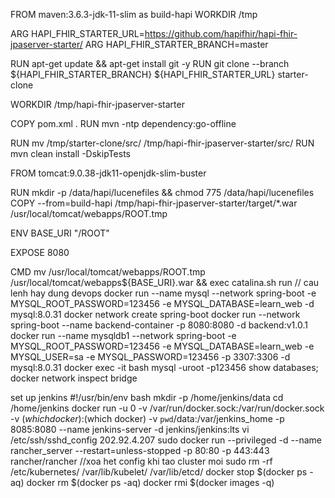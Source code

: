 FROM maven:3.6.3-jdk-11-slim as build-hapi
WORKDIR /tmp

ARG HAPI_FHIR_STARTER_URL=https://github.com/hapifhir/hapi-fhir-jpaserver-starter/
ARG HAPI_FHIR_STARTER_BRANCH=master

RUN apt-get update && apt-get install git -y
RUN git clone --branch ${HAPI_FHIR_STARTER_BRANCH} ${HAPI_FHIR_STARTER_URL} starter-clone

WORKDIR /tmp/hapi-fhir-jpaserver-starter

COPY pom.xml .
RUN mvn -ntp dependency:go-offline

RUN mv /tmp/starter-clone/src/ /tmp/hapi-fhir-jpaserver-starter/src/
RUN mvn clean install -DskipTests

FROM tomcat:9.0.38-jdk11-openjdk-slim-buster

RUN mkdir -p /data/hapi/lucenefiles && chmod 775 /data/hapi/lucenefiles
COPY --from=build-hapi /tmp/hapi-fhir-jpaserver-starter/target/*.war /usr/local/tomcat/webapps/ROOT.tmp

ENV BASE_URI "/ROOT"

EXPOSE 8080

CMD mv /usr/local/tomcat/webapps/ROOT.tmp /usr/local/tomcat/webapps${BASE_URI}.war && exec catalina.sh run
// cau lenh hay dung devops
docker run --name mysql --network spring-boot -e MYSQL_ROOT_PASSWORD=123456 -e MYSQL_DATABASE=learn_web -d mysql:8.0.31
docker network create spring-boot
docker run --network spring-boot --name backend-container -p 8080:8080 -d backend:v1.0.1
docker run --name mysqldb1 --network spring-boot -e MYSQL_ROOT_PASSWORD=123456 -e MYSQL_DATABASE=learn_web -e MYSQL_USER=sa -e MYSQL_PASSWORD=123456 -p 3307:3306 -d mysql:8.0.31
docker exec -it bash
mysql -uroot -p123456
show databases;
docker network inspect bridge

set up jenkins
#!/usr/bin/env bash
mkdir -p /home/jenkins/data
cd /home/jenkins
docker run -u 0 -v /var/run/docker.sock:/var/run/docker.sock -v $(which docker):$(which docker) -v `pwd`/data:/var/jenkins_home  -p 8085:8080 --name jenkins-server -d jenkins/jenkins:lts
vi /etc/ssh/sshd_config
202.92.4.207
sudo docker run --privileged  -d --name rancher_server --restart=unless-stopped -p 80:80 -p 443:443 rancher/rancher
//xoa het config khi tao cluster moi
sudo rm -rf /etc/kubernetes/ /var/lib/kubelet/ /var/lib/etcd/
docker stop $(docker ps -aq)
docker rm $(docker ps -aq)
docker rmi $(docker images -q)